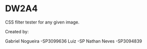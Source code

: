 # DW2A4
CSS filter tester for any given image.

Created by:

Gabriel Nogueira
-SP3099636
Luiz
-SP
Nathan Neves
-SP3094839
